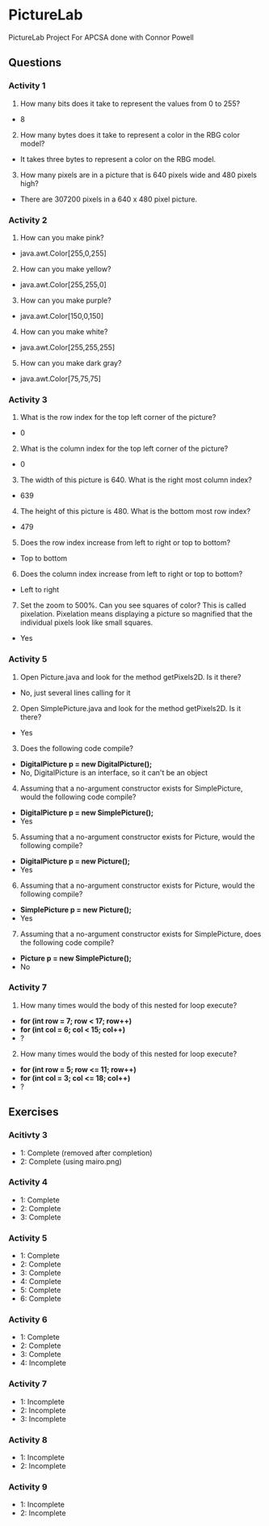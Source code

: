 # PictureLab
PictureLab Project For APCSA done with Connor Powell
## Questions
### Activity 1
1. How many bits does it take to represent the values from 0 to 255?
- 8
2. How many bytes does it take to represent a color in the RBG color model?
- It takes three bytes to represent a color on the RBG model.
3. How many pixels are in a picture that is 640 pixels wide and 480 pixels high?
- There are 307200 pixels in a 640 x 480 pixel picture.
### Activity 2
1. How can you make pink?
- java.awt.Color[255,0,255]
2. How can you make yellow?
- java.awt.Color[255,255,0]
3. How can you make purple?
- java.awt.Color[150,0,150]
4. How can you make white?
- java.awt.Color[255,255,255]
5. How can you make dark gray?
- java.awt.Color[75,75,75]
### Activity 3
1. What is the row index for the top left corner of the picture?
- 0
2. What is the column index for the top left corner of the picture?
- 0
3. The width of this picture is 640. What is the right most column index?
- 639
4. The height of this picture is 480. What is the bottom most row index?
- 479
5. Does the row index increase from left to right or top to bottom?
- Top to bottom
6. Does the column index increase from left to right or top to bottom?
- Left to right
7. Set the zoom to 500%. Can you see squares of color? This is called pixelation. Pixelation means
displaying a picture so magnified that the individual pixels look like small squares.
- Yes
### Activity 5
1. Open Picture.java and look for the method getPixels2D. Is it there?
- No, just several lines calling for it
2. Open SimplePicture.java and look for the method getPixels2D. Is it there?
- Yes
3. Does the following code compile?
- **DigitalPicture p = new DigitalPicture();**
- No, DigitalPicture is an interface, so it can't be an object
4. Assuming that a no-argument constructor exists for SimplePicture, would the following
code compile?
- **DigitalPicture p = new SimplePicture();**
- Yes
5. Assuming that a no-argument constructor exists for Picture, would the following
compile?
- **DigitalPicture p = new Picture();**
- Yes
6. Assuming that a no-argument constructor exists for Picture, would the following
compile?
- **SimplePicture p = new Picture();**
- Yes
7. Assuming that a no-argument constructor exists for SimplePicture, does the following
code compile?
- **Picture p = new SimplePicture();**
- No
### Activity 7
1. How many times would the body of this nested for loop execute?
- **for (int row = 7; row < 17; row++)**
- **for (int col = 6; col < 15; col++)**
- ?
2. How many times would the body of this nested for loop execute?
- **for (int row = 5; row <= 11; row++)**
- **for (int col = 3; col <= 18; col++)**
- ?
## Exercises
### Acitivty 3
- 1: Complete (removed after completion)
- 2: Complete (using mairo.png)
### Activity 4
- 1: Complete
- 2: Complete
- 3: Complete
### Activity 5
- 1: Complete
- 2: Complete
- 3: Complete
- 4: Complete
- 5: Complete
- 6: Complete
### Activity 6
- 1: Complete
- 2: Complete
- 3: Complete
- 4: Incomplete
### Activity 7
- 1: Incomplete
- 2: Incomplete
- 3: Incomplete
### Activity 8
- 1: Incomplete
- 2: Incomplete
### Activity 9
- 1: Incomplete
- 2: Incomplete
